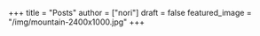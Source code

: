 +++
title = "Posts"
author = ["nori"]
draft = false
featured_image = "/img/mountain-2400x1000.jpg"
+++
